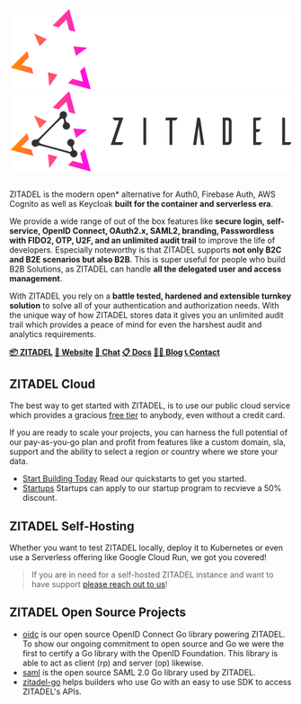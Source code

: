 <p align="center">
  <a href="https://zitadel.com#gh-dark-mode-only"><img src="https://raw.githubusercontent.com/zitadel/.github/main/img/zitadel-light.png" alt="Zitadel Header" width="500" height=auto /></a>
  <a href="https://zitadel.com#gh-light-mode-only"><img src="https://raw.githubusercontent.com/zitadel/.github/main/img/zitadel-dark.png" alt="Zitadel Header" width="500" height=auto /></a>
</p>

##

ZITADEL is the modern open* alternative for Auth0, Firebase Auth, AWS Cognito as well as Keycloak **built for the container and serverless era**. 

We provide a wide range of out of the box features like **secure login, self-service, OpenID Connect, OAuth2.x, SAML2, branding, Passwordless with FIDO2, OTP, U2F, and an unlimited audit trail** to improve the life of developers. Especially noteworthy is that ZITADEL supports **not only B2C and B2E scenarios but also B2B**. This is super useful for people who build B2B Solutions, as ZITADEL can handle **all the delegated user and access management**.

With ZITADEL you rely on a **battle tested, hardened and extensible turnkey solution** to solve all of your authentication and authorization needs. With the unique way of how ZITADEL stores data it gives you an unlimited audit trail which provides a peace of mind for even the harshest audit and analytics requirements.

**[📦 ZITADEL](https://github.com/zitadel/zitadel) [🏡 Website](https://zitadel.com) [💬 Chat](https://zitadel.com/chat) [📋 Docs](https://docs.zitadel.ch/) [🧑‍💻 Blog](https://zitadel.com/blog) [📞 Contact](https://zitadel.com/contact/)**

## ZITADEL Cloud

The best way to get started with ZITADEL, is to use our public cloud service which provides a gracious [free tier](https://zitadel.com/pricing/v2) to anybody, even without a credit card.

If you are ready to scale your projects, you can harness the full potential of our pay-as-you-go plan and profit from features like a custom domain, sla, support and the ability to select a region or country where we store your data.

- [Start Building Today](https://docs.zitadel.ch/docs/quickstarts/introduction) Read our quickstarts to get you started.
- [Startups](https://zitadel.com/pricing/v2) Startups can apply to our startup program to recvieve a 50% discount.

## ZITADEL Self-Hosting

Whether you want to test ZITADEL locally, deploy it to Kubernetes or even use a Serverless offering like Google Cloud Run, we got you covered!
 
> If you are in need for a self-hosted ZITADEL instance and want to have support [please reach out to us](https://zitadel.com/contact)!

## ZITADEL Open Source Projects

- [oidc](https://github.com/zitadel/oidc) is our open source OpenID Connect Go library powering ZITADEL. To show our ongoing commitment to open source and Go we were the first to certify a Go library with the OpenID Foundation. This library is able to act as client (rp) and server (op) likewise.
- [saml](https://github.com/zitadel/saml) is the open source SAML 2.0 Go library used by ZITADEL. 
- [zitadel-go](https://github.com/zitadel/zitadel-go) helps builders who use Go with an easy to use SDK to access ZITADEL's APIs.
